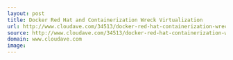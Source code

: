 ```yaml
---
layout: post
title: Docker Red Hat and Containerization Wreck Virtualization
url: http://www.cloudave.com/34513/docker-red-hat-containerization-wreck-virtualization/
source: http://www.cloudave.com/34513/docker-red-hat-containerization-wreck-virtualization/
domain: www.cloudave.com
image: 
---
```


